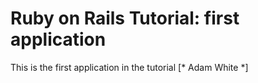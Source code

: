 # Ruby on Rails Tutorial: first application

This is the first application in the tutorial [* Adam White *]